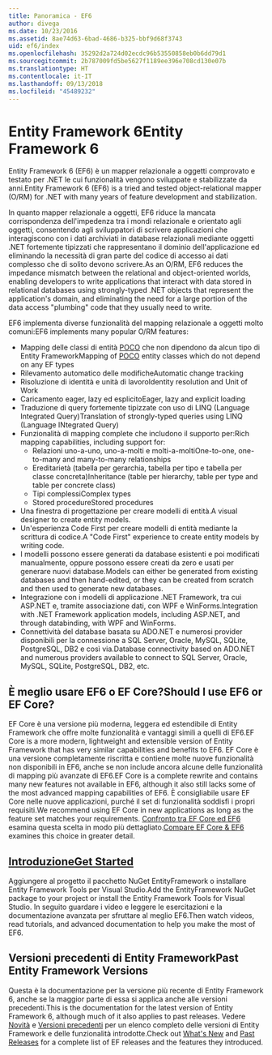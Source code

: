 ```yaml
---
title: Panoramica - EF6
author: divega
ms.date: 10/23/2016
ms.assetid: 8ae74d63-6bad-4686-b325-bbf9d68f3743
uid: ef6/index
ms.openlocfilehash: 35292d2a724d02ecdc96b53550858eb0b6dd79d1
ms.sourcegitcommit: 2b787009fd5be5627f1189ee396e708cd130e07b
ms.translationtype: HT
ms.contentlocale: it-IT
ms.lasthandoff: 09/13/2018
ms.locfileid: "45489232"
---
```

# <a name="entity-framework-6"></a><span data-ttu-id="08797-102">Entity Framework 6</span><span class="sxs-lookup"><span data-stu-id="08797-102">Entity Framework 6</span></span>
<span data-ttu-id="08797-103">Entity Framework 6 (EF6) è un mapper relazionale a oggetti comprovato e testato per .NET le cui funzionalità vengono sviluppate e stabilizzate da anni.</span><span class="sxs-lookup"><span data-stu-id="08797-103">Entity Framework 6 (EF6) is a tried and tested object-relational mapper (O/RM) for .NET with many years of feature development and stabilization.</span></span>

<span data-ttu-id="08797-104">In quanto mapper relazionale a oggetti, EF6 riduce la mancata corrispondenza dell'impedenza tra i mondi relazionale e orientato agli oggetti, consentendo agli sviluppatori di scrivere applicazioni che interagiscono con i dati archiviati in database relazionali mediante oggetti .NET fortemente tipizzati che rappresentano il dominio dell'applicazione ed eliminando la necessità di gran parte del codice di accesso ai dati complesso che di solito devono scrivere.</span><span class="sxs-lookup"><span data-stu-id="08797-104">As an O/RM, EF6 reduces the impedance mismatch between the relational and object-oriented worlds, enabling developers to write applications that interact with data stored in relational databases using strongly-typed .NET objects that represent the application's domain, and eliminating the need for a large portion of the data access "plumbing" code that they usually need to write.</span></span>

<span data-ttu-id="08797-105">EF6 implementa diverse funzionalità del mapping relazionale a oggetti molto comuni:</span><span class="sxs-lookup"><span data-stu-id="08797-105">EF6 implements many popular O/RM features:</span></span>
- <span data-ttu-id="08797-106">Mapping delle classi di entità [POCO](~/ef6/resources/glossary.md#poco) che non dipendono da alcun tipo di Entity Framework</span><span class="sxs-lookup"><span data-stu-id="08797-106">Mapping of [POCO](~/ef6/resources/glossary.md#poco) entity classes which do not depend on any EF types</span></span>
- <span data-ttu-id="08797-107">Rilevamento automatico delle modifiche</span><span class="sxs-lookup"><span data-stu-id="08797-107">Automatic change tracking</span></span>
- <span data-ttu-id="08797-108">Risoluzione di identità e unità di lavoro</span><span class="sxs-lookup"><span data-stu-id="08797-108">Identity resolution and Unit of Work</span></span>
- <span data-ttu-id="08797-109">Caricamento eager, lazy ed esplicito</span><span class="sxs-lookup"><span data-stu-id="08797-109">Eager, lazy and explicit loading</span></span>
- <span data-ttu-id="08797-110">Traduzione di query fortemente tipizzate con uso di LINQ (Language Integrated Query)</span><span class="sxs-lookup"><span data-stu-id="08797-110">Translation of strongly-typed queries using LINQ (Language INtegrated Query)</span></span>
- <span data-ttu-id="08797-111">Funzionalità di mapping complete che includono il supporto per:</span><span class="sxs-lookup"><span data-stu-id="08797-111">Rich mapping capabilities, including support for:</span></span>
  - <span data-ttu-id="08797-112">Relazioni uno-a-uno, uno-a-molti e molti-a-molti</span><span class="sxs-lookup"><span data-stu-id="08797-112">One-to-one, one-to-many and many-to-many relationships</span></span>
  - <span data-ttu-id="08797-113">Ereditarietà (tabella per gerarchia, tabella per tipo e tabella per classe concreta)</span><span class="sxs-lookup"><span data-stu-id="08797-113">Inheritance (table per hierarchy, table per type and table per concrete class)</span></span>
  - <span data-ttu-id="08797-114">Tipi complessi</span><span class="sxs-lookup"><span data-stu-id="08797-114">Complex types</span></span>
  - <span data-ttu-id="08797-115">Stored procedure</span><span class="sxs-lookup"><span data-stu-id="08797-115">Stored procedures</span></span>
- <span data-ttu-id="08797-116">Una finestra di progettazione per creare modelli di entità.</span><span class="sxs-lookup"><span data-stu-id="08797-116">A visual designer to create entity models.</span></span>
- <span data-ttu-id="08797-117">Un'esperienza Code First per creare modelli di entità mediante la scrittura di codice.</span><span class="sxs-lookup"><span data-stu-id="08797-117">A "Code First" experience to create entity models by writing code.</span></span>
- <span data-ttu-id="08797-118">I modelli possono essere generati da database esistenti e poi modificati manualmente, oppure possono essere creati da zero e usati per generare nuovi database.</span><span class="sxs-lookup"><span data-stu-id="08797-118">Models can either be generated from existing databases and then hand-edited, or they can be created from scratch and then used to generate new databases.</span></span>
- <span data-ttu-id="08797-119">Integrazione con i modelli di applicazione .NET Framework, tra cui ASP.NET e, tramite associazione dati, con WPF e WinForms.</span><span class="sxs-lookup"><span data-stu-id="08797-119">Integration with .NET Framework application models, including ASP.NET, and through databinding, with WPF and WinForms.</span></span>
- <span data-ttu-id="08797-120">Connettività del database basata su ADO.NET e numerosi provider disponibili per la connessione a SQL Server, Oracle, MySQL, SQLite, PostgreSQL, DB2 e così via.</span><span class="sxs-lookup"><span data-stu-id="08797-120">Database connectivity based on ADO.NET and numerous providers available to connect to SQL Server, Oracle, MySQL, SQLite, PostgreSQL, DB2, etc.</span></span>

## <a name="should-i-use-ef6-or-ef-core"></a><span data-ttu-id="08797-121">È meglio usare EF6 o EF Core?</span><span class="sxs-lookup"><span data-stu-id="08797-121">Should I use EF6 or EF Core?</span></span>

<span data-ttu-id="08797-122">EF Core è una versione più moderna, leggera ed estendibile di Entity Framework che offre molte funzionalità e vantaggi simili a quelli di EF6.</span><span class="sxs-lookup"><span data-stu-id="08797-122">EF Core is a more modern, lightweight and extensible version of Entity Framework that has very similar capabilities and benefits to EF6.</span></span>
<span data-ttu-id="08797-123">EF Core è una versione completamente riscritta e contiene molte nuove funzionalità non disponibili in EF6, anche se non include ancora alcune delle funzionalità di mapping più avanzate di EF6.</span><span class="sxs-lookup"><span data-stu-id="08797-123">EF Core is a complete rewrite and contains many new features not available in EF6, although it also still lacks some of the most advanced mapping capabilities of EF6.</span></span>
<span data-ttu-id="08797-124">È consigliabile usare EF Core nelle nuove applicazioni, purché il set di funzionalità soddisfi i propri requisiti.</span><span class="sxs-lookup"><span data-stu-id="08797-124">We recommend using EF Core in new applications as long as the feature set matches your requirements.</span></span>
<span data-ttu-id="08797-125">[Confronto tra EF Core ed EF6](xref:efcore-and-ef6/index) esamina questa scelta in modo più dettagliato.</span><span class="sxs-lookup"><span data-stu-id="08797-125">[Compare EF Core & EF6](xref:efcore-and-ef6/index) examines this choice in greater detail.</span></span>

## <a name="get-startedef6get-startedmd"></a>[<span data-ttu-id="08797-126">Introduzione</span><span class="sxs-lookup"><span data-stu-id="08797-126">Get Started</span></span>](~/ef6/get-started.md)

<span data-ttu-id="08797-127">Aggiungere al progetto il pacchetto NuGet EntityFramework o installare Entity Framework Tools per Visual Studio.</span><span class="sxs-lookup"><span data-stu-id="08797-127">Add the EntityFramework NuGet package to your project or install the Entity Framework Tools for Visual Studio.</span></span> <span data-ttu-id="08797-128">In seguito guardare i video e leggere le esercitazioni e la documentazione avanzata per sfruttare al meglio EF6.</span><span class="sxs-lookup"><span data-stu-id="08797-128">Then watch videos, read tutorials, and advanced documentation to help you make the most of EF6.</span></span>

## <a name="past-entity-framework-versions"></a><span data-ttu-id="08797-129">Versioni precedenti di Entity Framework</span><span class="sxs-lookup"><span data-stu-id="08797-129">Past Entity Framework Versions</span></span>

<span data-ttu-id="08797-130">Questa è la documentazione per la versione più recente di Entity Framework 6, anche se la maggior parte di essa si applica anche alle versioni precedenti.</span><span class="sxs-lookup"><span data-stu-id="08797-130">This is the documentation for the latest version of Entity Framework 6, although much of it also applies to past releases.</span></span>
<span data-ttu-id="08797-131">Vedere [Novità](~/ef6/what-is-new/index.md) e [Versioni precedenti](~/ef6/what-is-new/past-releases.md) per un elenco completo delle versioni di Entity Framework e delle funzionalità introdotte.</span><span class="sxs-lookup"><span data-stu-id="08797-131">Check out [What's New](~/ef6/what-is-new/index.md) and [Past Releases](~/ef6/what-is-new/past-releases.md) for a complete list of EF releases and the features they introduced.</span></span>
